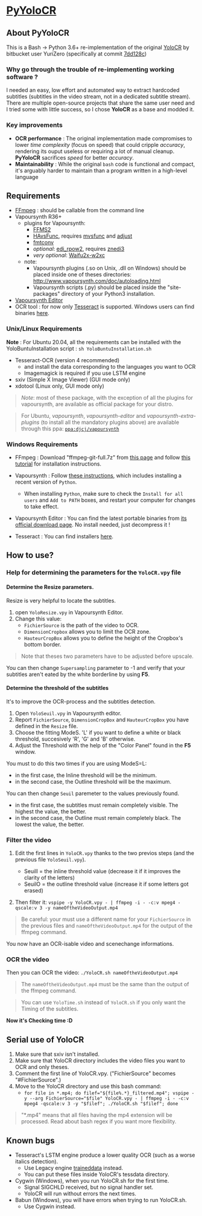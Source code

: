 # [PyYoloCR](https://gitlab.com/DRSCUI/pyyolocr)

## About PyYoloCR
This is a Bash $\to$ Python 3.6+ re-implementation of the original [YoloCR](https://bitbucket.org/YuriZero/yolocr/src) by bitbucket user YuriZero (specifically at commit [7dd128c](https://bitbucket.org/YuriZero/yolocr/commits/7dd128c61a75578380572d5def65b804814e82e9))

### Why go through the trouble of re-implementing working software ?
I needed an easy, low effort and automated way to extract hardcoded subtitles (subtitles in the video stream, not in a dedicated subtitle stream). There are multiple open-source projects that share the same user need and I tried some with little success, so I chose __YoloCR__ as a base and modded it.

### Key improvements
 * __OCR performance__ : The original implementation made compromises to lower _time complexity_ (focus on speed) that could cripple _accuracy_, rendering its ouput useless or requiring a lot of manual cleanup. __PyYoloCR__ sacrifices _speed_ for better _accuracy_.
 * __Maintainability__ : While the original `bash` code is functional and compact, it's arguably harder to maintain than a program written in a high-level language

## Requirements

* [FFmpeg](https://ffmpeg.org/) : should be callable from the command line
* Vapoursynth R36+
	* plugins for Vapoursynth: 
		* [FFMS2](https://github.com/FFMS/ffms2)
		* [HAvsFunc](http://forum.doom9.org/showthread.php?t=166582), requires [mvsfunc](http://forum.doom9.org/showthread.php?t=172564) and [adjust](https://github.com/dubhater/vapoursynth-adjust)
		* [fmtconv](http://forum.doom9.org/showthread.php?t=166504)
		* *optional*: [edi_rpow2](http://forum.doom9.org/showthread.php?t=172652), requires [znedi3](https://github.com/sekrit-twc/znedi3)
		* *very optional*: [Waifu2x-w2xc](http://forum.doom9.org/showthread.php?t=172390)
	* note:
		* Vapoursynth plugins (.so on Unix, .dll on Windows) should be placed inside one of theses directories: http://www.vapoursynth.com/doc/autoloading.html
		* Vapoursynth scripts (.py) should be placed inside the "site-packages" directory of your Python3 installation.
* [Vapoursynth Editor](https://bitbucket.org/mystery_keeper/vapoursynth-editor)
* OCR tool : for now only [Tesseract](https://github.com/tesseract-ocr/tesseract) is supported. Windows users can find binaries [here](https://github.com/UB-Mannheim/tesseract/wiki).

### Unix/Linux Requirements

__Note__ : For Ubuntu 20.04, all the requirements can be installed with the YoloBuntuInstallation script : `sh YoloBuntuInstallation.sh`

* Tesseract-OCR (version 4 recommended)
	* and install the data corresponding to the languages you want to OCR
	* Imagemagick is required if you use LSTM engine
* sxiv (Simple X Image Viewer) (GUI mode only)
* xdotool (Linux only, GUI mode only)

> *Note*: most of these package, with the exception of all the plugins for vapoursynth, are available as official package for your distro.

> For Ubuntu, *vapoursynth*, *vapoursynth-editor* and  *vapoursynth-extra-plugins* (to install all the mandatory plugins above) are available through this ppa: [`ppa:djcj/vapoursynth`](https://launchpad.net/~djcj/+archive/ubuntu/vapoursynth)

### Windows Requirements
 * FFmpeg : Download "ffmpeg-git-full.7z" from [this page](https://www.gyan.dev/ffmpeg/builds/) and follow [this tutorial](https://www.thewindowsclub.com/how-to-install-ffmpeg-on-windows-10) for installation instructions.
 
 * Vapoursynth : Follow [these instructions](http://www.vapoursynth.com/doc/installation.html), which includes installing a recent version of `Python`.
	* When installing `Python`, make sure to check the `Install for all users` and `Add to PATH` boxes, and restart your computer for changes to take effect.

 * Vapoursynth Editor : You can find the latest portable binaries from [its official download page](https://bitbucket.org/mystery_keeper/vapoursynth-editor/downloads/). No install needed, just decompress it !

 * Tesseract : You can find installers [here](https://github.com/UB-Mannheim/tesseract/wiki).

## How to use?

### Help for determining the parameters for the `YoloCR.vpy` file

#### Determine the Resize parameters.

Resize is very helpful to locate the subtitles.

1. open `YoloResize.vpy` in Vapoursynth Editor.
2. Change this value:
	* `FichierSource` is the path of the video to OCR.
	* `DimensionCropbox` allows you to limit the OCR zone.
	* `HauteurCropBox` allows you to define the height of the Cropbox's bottom border.

> Note that theses two parameters have to be adjusted before upscale.

You can then change `Supersampling` parameter to -1 and verify that your subtitles aren't eated by the white borderline by using **F5**.

#### Determine the threshold of the subtitles

It's to improve the OCR-process and the subtitles detection.

1. Open `YoloSeuil.vpy` in Vapoursynth editor.
2. Report `FichierSource`, `DimensionCropBox` and `HauteurCropBox` you have defined in the `Resize` file.
3. Choose the fitting ModeS. 'L' if you want to define a white or black threshold, succesively 'R', 'G' and 'B' otherwise.
4. Adjust the Threshold with the help of the "Color Panel" found in the **F5** window.

You must to do this two times if you are using ModeS=L:

* in the first case, the Inline threshold will be the minimum.
* in the second case, the Outline threshold will be the maximum.

You can then change `Seuil` paremeter to the values previously found.

* in the first case, the subtitles must remain completely visible. The highest the value, the better.
* in the second case, the Outline must remain completely black. The lowest the value, the better.

### Filter the video

1. Edit the first lines in `YoloCR.vpy` thanks to the two previos steps (and the previous file `YoloSeuil.vpy`).
	* SeuilI = the inline threshold value (decrease it if it improves the clarity of the letters)
	* SeuilO = the outline threshold value (increase it if some letters got erased)
 
2. Then filter it: `vspipe -y YoloCR.vpy - | ffmpeg -i - -c:v mpeg4 -qscale:v 3 -y nameOftheVideoOutput.mp4`

> Be careful: your must use a different name for your `FichierSource` in the previous files and `nameOftheVideoOutput.mp4` for the output of the ffmpeg command.

You now have an OCR-isable video and scenechange informations.

### OCR the video

Then you can OCR the video: `./YoloCR.sh nameOftheVideoOutput.mp4`

> The `nameOftheVideoOutput.mp4` must be the same than the output of the ffmpeg command.

> You can use `YoloTime.sh` instead of `YoloCR.sh` if you only want the Timing of the subtitles.

**Now it's Checking time :D**

## Serial use of YoloCR

1. Make sure that sxiv isn't installed.
2. Make sure that YoloCR directory includes the video files you want to OCR and only theses.
3. Comment the first line of YoloCR.vpy. ("FichierSource" becomes "#FichierSource".)
4. Move to the YoloCR directory and use this bash command:
	* `for file in *.mp4; do filef="${file%.*}_filtered.mp4"; vspipe -y --arg FichierSource="$file" YoloCR.vpy - | ffmpeg -i - -c:v mpeg4 -qscale:v 3 -y "$filef"; ./YoloCR.sh "$filef"; done`

> "*.mp4" means that all files having the mp4 extension will be processed. Read about bash regex if you want more flexibility.

## Known bugs

* Tesseract's LSTM engine produce a lower quality OCR (such as a worse italics detection).
	* Use Legacy engine [traineddata](https://github.com/tesseract-ocr/tessdata) instead.
	* You can put these files inside YoloCR's tessdata directory.
* Cygwin (Windows), when you run YoloCR.sh for the first time.
	* Signal SIGCHLD received, but no signal handler set.
	* YoloCR will run without errors the next times.
* Babun (Windows), you will have errors when trying to run YoloCR.sh.
	* Use Cygwin instead.
